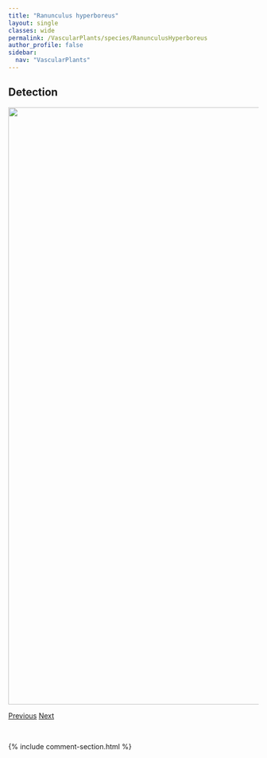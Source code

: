 ```yaml
---
title: "Ranunculus hyperboreus"
layout: single
classes: wide
permalink: /VascularPlants/species/RanunculusHyperboreus
author_profile: false
sidebar:
  nav: "VascularPlants"
---
```


<h2>Detection</h2>

<a href="https://drive.google.com/uc?export=view&id=1Nd8EsQV4Bgab-fu8_GLCgoDEtn5PWtCA">
<img src="https://drive.google.com/uc?export=view&id=1Nd8EsQV4Bgab-fu8_GLCgoDEtn5PWtCA" height = "1200" width = "800">
</a>


<a href="/DevelopmentWebsite/VascularPlants/species/RanunculusGmelinii" class="pagination--pager" title="Ranunculus gmelinii">Previous</a> <a href="/DevelopmentWebsite/VascularPlants/species/RanunculusLongirostris" class="pagination--pager" title="Ranunculus longirostris">Next</a>

<p>&nbsp;</p>

{% include comment-section.html %}
